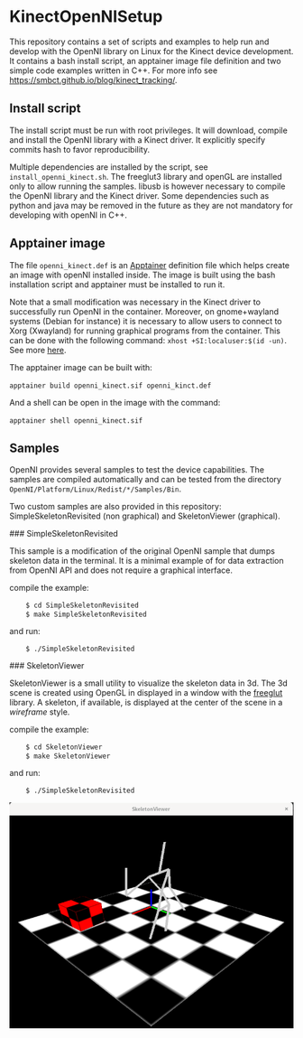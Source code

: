 # KinectOpenNISetup

This repository contains a set of scripts and examples to help run and develop with the OpenNI library on Linux for the Kinect device development.
It contains a bash install script, an apptainer image file definition and two simple code examples written in C++.
For more info see <https://smbct.github.io/blog/kinect_tracking/>.

## Install script

The install script must be run with root privileges.
It will download, compile and install the OpenNI library with a Kinect driver.
It explicitly specify commits hash to favor reproducibility.

Multiple dependencies are installed by the script, see `install_openni_kinect.sh`.
The freeglut3 library and openGL are installed only to allow running the samples.
libusb is however necessary to compile the OpenNI library and the Kinect driver.
Some dependencies such as python and java may be removed in the future as they are not mandatory for developing with openNI in C++.


## Apptainer image

The file `openni_kinect.def` is an [Apptainer](https://apptainer.org/) definition file which helps create an image with openNI installed inside.
The image is built using the bash installation script and apptainer must be installed to run it.

Note that a small modification was necessary in the Kinect driver to successfully run OpenNI in the container.
Moreover, on gnome+wayland systems (Debian for instance) it is necessary to allow users to connect to Xorg (Xwayland) for running graphical programs from the container.
This can be done with the following command: `xhost +SI:localuser:$(id -un)`. See more [here](https://unix.stackexchange.com/questions/330366/how-can-i-run-a-graphical-application-in-a-container-under-wayland).

The apptainer image can be built with:

`apptainer build openni_kinect.sif openni_kinct.def`

And a shell can be open in the image with the command:

`apptainer shell openni_kinect.sif`

## Samples

OpenNI provides several samples to test the device capabilities.
The samples are compiled automatically and can be tested from the directory `OpenNI/Platform/Linux/Redist/*/Samples/Bin`.

Two custom samples are also provided in this repository: SimpleSkeletonRevisited (non graphical) and SkeletonViewer (graphical).

### SimpleSkeletonRevisited

This sample is a modification of the original OpenNI sample that dumps skeleton data in the terminal. It is a minimal example of for data extraction from OpenNI API and does not require a graphical interface.

compile the example:

```
    $ cd SimpleSkeletonRevisited
    $ make SimpleSkeletonRevisited
```

and run:

```
    $ ./SimpleSkeletonRevisited
```   

### SkeletonViewer

SkeletonViewer is a small utility to visualize the skeleton data in 3d.
The 3d scene is created using OpenGL in displayed in a window with the [freeglut](https://freeglut.sourceforge.net/) library.
A skeleton, if available, is displayed at the center of the scene in a *wireframe* style.

compile the example:

```
    $ cd SkeletonViewer
    $ make SkeletonViewer
```

and run:

```
    $ ./SimpleSkeletonRevisited
``` 

![Skeleton viewer illustration](SkeletonViewer.png)